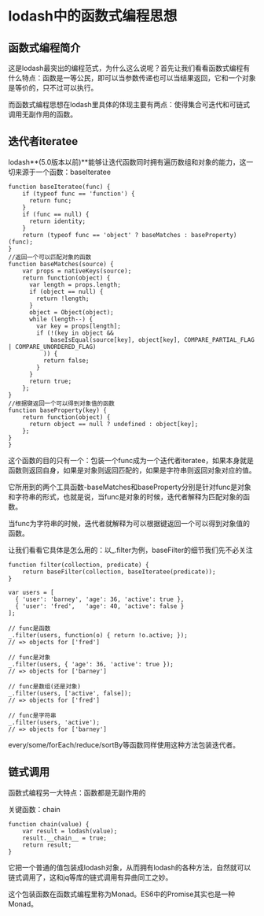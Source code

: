 # lodash中的函数式编程思想

## 函数式编程简介
这是lodash最突出的编程范式，为什么这么说呢？首先让我们看看函数式编程有什么特点：函数是一等公民，即可以当参数传递也可以当结果返回，它和一个对象是等价的，只不过可以执行。

而函数式编程思想在lodash里具体的体现主要有两点：使得集合可迭代和可链式调用无副作用的函数。

## 迭代者iteratee
lodash**(5.0版本以前)**能够让迭代函数同时拥有遍历数组和对象的能力，这一切来源于一个函数：baseIteratee	
```
function baseIteratee(func) {
	if (typeof func == 'function') {
	  return func;
	}
	if (func == null) {
	  return identity;
	}
	return (typeof func == 'object' ? baseMatches : baseProperty)(func);
}
//返回一个可以匹配对象的函数
function baseMatches(source) {
    var props = nativeKeys(source);
    return function(object) {
      var length = props.length;
      if (object == null) {
        return !length;
      }
      object = Object(object);
      while (length--) {
        var key = props[length];
        if (!(key in object &&
            baseIsEqual(source[key], object[key], COMPARE_PARTIAL_FLAG | COMPARE_UNORDERED_FLAG)
          )) {
          return false;
        }
      }
      return true;
    };
}
//根据键返回一个可以得到对象值的函数
function baseProperty(key) {
	return function(object) {
	  return object == null ? undefined : object[key];
	};
}
}
```
这个函数的目的只有一个：包装一个func成为一个迭代者iteratee，如果本身就是函数则返回自身，如果是对象则返回匹配的，如果是字符串则返回对象对应的值。

它所用到的两个工具函数-baseMatches和baseProperty分别是针对func是对象和字符串的形式，也就是说，当func是对象的时候，迭代者解释为匹配对象的函数。

当func为字符串的时候，迭代者就解释为可以根据键返回一个可以得到对象值的函数。

让我们看看它具体是怎么用的：以\_.filter为例，baseFilter的细节我们先不必关注
```
function filter(collection, predicate) {
	return baseFilter(collection, baseIteratee(predicate));
}

var users = [
  { 'user': 'barney', 'age': 36, 'active': true },
  { 'user': 'fred',   'age': 40, 'active': false }
];

// func是函数
_.filter(users, function(o) { return !o.active; });
// => objects for ['fred']

// func是对象
_.filter(users, { 'age': 36, 'active': true });
// => objects for ['barney']

// func是数组(还是对象)
_.filter(users, ['active', false]);
// => objects for ['fred']

// func是字符串
_.filter(users, 'active');
// => objects for ['barney']
```

every/some/forEach/reduce/sortBy等函数同样使用这种方法包装迭代者。

## 链式调用
函数式编程另一大特点：函数都是无副作用的

关键函数：chain
```
function chain(value) {
	var result = lodash(value);
	result.__chain__ = true;
	return result;
}
```
它把一个普通的值包装成lodash对象，从而拥有lodash的各种方法，自然就可以链式调用了，这和jq等库的链式调用有异曲同工之妙。

这个包装函数在函数式编程里称为Monad。ES6中的Promise其实也是一种Monad。
